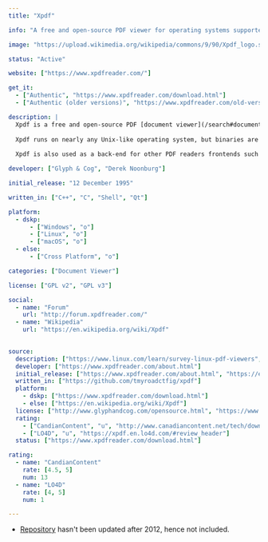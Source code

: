 ```yaml
---
title: "Xpdf"

info: "A free and open-source PDF viewer for operating systems supported by the Qt toolkit."

image: "https://upload.wikimedia.org/wikipedia/commons/9/90/Xpdf_logo.svg"

status: "Active"

website: ["https://www.xpdfreader.com/"]

get_it:
  - ["Authentic", "https://www.xpdfreader.com/download.html"]
  - ["Authentic (older versions)", "https://www.xpdfreader.com/old-versions.html"]

description: |
  Xpdf is a free and open-source PDF [document viewer](/search#document_viewer) for operating systems supported by the Qt toolkit. Versions prior to 4.00 were written for the X Window System and Motif.
  
  Xpdf runs on nearly any Unix-like operating system, but binaries are also available for Windows. Xpdf can decode LZW and read encrypted PDFs. The official version obeys the DRM restrictions of PDF files, which can prevent copying, printing, or converting some PDF files. There are patches that make Xpdf ignore these DRM restrictions, and these restrictions are patched out by the Debian distribution.
  
  Xpdf is also used as a back-end for other PDF readers frontends such as KPDF and GPDF, and its engine, without the X11 display components, is used for PDF viewers including BePDF on BeOS, '!PDF' on RISC OS, on PalmPDF on Palm OS and on Windows Mobile.

developer: ["Glyph & Cog", "Derek Noonburg"]

initial_release: "12 December 1995"

written_in: ["C++", "C", "Shell", "Qt"]

platform:
  - dskp:
      - ["Windows", "o"]
      - ["Linux", "o"]
      - ["macOS", "o"]
  - else:
      - ["Cross Platform", "o"]

categories: ["Document Viewer"]

license: ["GPL v2", "GPL v3"]

social:
  - name: "Forum"
    url: "http://forum.xpdfreader.com/"
  - name: "Wikipedia"
    url: "https://en.wikipedia.org/wiki/Xpdf"
    

source:
  description: ["https://www.linux.com/learn/survey-linux-pdf-viewers", "https://www.xpdfreader.com/", "http://www.cs.cmu.edu/~dst/Adobe/Gallery/xpdf-generic-patch.html", "https://lwn.net/Articles/335415/", "http://pocketxpdf.sourceforge.net/"]
  developer: ["https://www.xpdfreader.com/about.html"]
  initial_release: ["https://www.xpdfreader.com/about.html", "https://en.wikipedia.org/wiki/Xpdf", "http://www.glyphandcog.com/opensource.html"]
  written_in: ["https://github.com/tmyroadctfig/xpdf"]
  platform:
    - dskp: ["https://www.xpdfreader.com/download.html"]
    - else: ["https://en.wikipedia.org/wiki/Xpdf"]
  license: ["http://www.glyphandcog.com/opensource.html", "https://www.xpdfreader.com/opensource.html"]
  rating:
    - ["CandianContent", "u", "http://www.canadiancontent.net/tech/download/Xpdf.html"]
    - ["LO4D", "u", "https://xpdf.en.lo4d.com/#review_header"]
  status: ["https://www.xpdfreader.com/download.html"]

rating:
  - name: "CandianContent"
    rate: [4.5, 5]
    num: 13
  - name: "LO4D"
    rate: [4, 5]
    num: 1

---
```

* [Repository](https://github.com/tmyroadctfig/xpdf) hasn't been updated after 2012, hence not included.